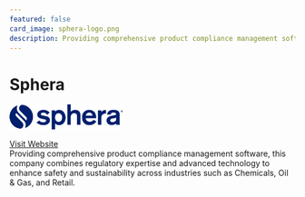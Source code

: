 ```yaml
---
featured: false
card_image: sphera-logo.png
description: Providing comprehensive product compliance management software, this company combines regulatory expertise and advanced technology to enhance safety and sustainability across industries such as Chemicals, Oil & Gas, and Retail.
---
```


# Sphera
<img src="sphera-logo.png" alt="Logo" style="max-width: 200px; height: auto;">

<a href="https://sphera.com/solutions/product-stewardship/product-compliance-software/">Visit Website</a>  
Providing comprehensive product compliance management software, this company combines regulatory expertise and advanced technology to enhance safety and sustainability across industries such as Chemicals, Oil & Gas, and Retail.
